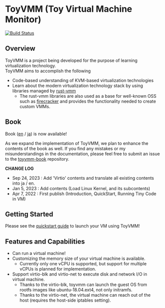 # ToyVMM (Toy Virtual Machine Monitor)

[![Build Status](https://app.travis-ci.com/aztecher/toyvmm.svg?branch=main)](https://app.travis-ci.com/aztecher/toyvmm)

## Overview

ToyVMM is a project being developed for the purpose of learning virtualization technology.  
ToyVMM aims to accomplish the following

- Code-based understanding of KVM-based virtualization technologies
- Learn about the modern virtualization technology stack by using libraries managed by [rust-vmm](https://github.com/rust-vmm)
  - The rust-vmm libraries are also used as a base for well-known OSS such as [firecracker](https://github.com/firecracker-microvm/firecracker) and provides the functionality needed to create custom VMMs.

## Book

Book ([en](https://aztecher.github.io/en/) / [ja](https://aztecher.github.io/ja/)) is now available!

As we expand the implementation of ToyVMM, we plan to enhance the contents of the book as well.
If you find any mistakes or my misunderstandings in the documentation, please feel free to submit an issue to the [toyvmm-book](https://github.com/aztecher/toyvmm-book) repository.

**CHANGE LOG**

* Sep 24, 2023 : Add 'Virtio' contents and translate all existing contents into ja / en.
* Jan  5, 2023 : Add contents (Load Linux Kernel, and its subcontents)
* Apr  7, 2022 : First publish (Introduction, QuickStart, Running Tiny Code in VM)

## Getting Started

Please see the [quickstart guide](./docs/getting-started.md) to launch your VM using ToyVMM!

## Features and Capabilities

* Can run a virtual machine!
* Customizing the memory size of your virtual machine is available.
  * Currently only one vCPU is supported, but support for multiple vCPUs is planned for implementation.
* Support virtio-blk and virtio-net to execute disk and network I/O in virtual machine.
  * Thanks to the virtio-blk, toyvmm can launch the guest OS from rootfs images like ubuntu-18.04.ext4, not only initramfs.
  * Thanks to the virtio-net, the virtual machine can reach out of the host (requires the host-side iptables setting).
